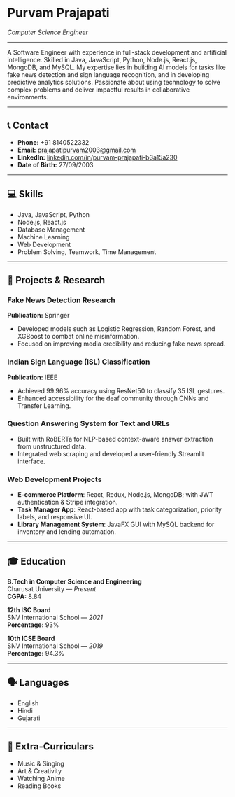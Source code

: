 
# Purvam Prajapati  
*Computer Science Engineer*  

---

A Software Engineer with experience in full-stack development and artificial intelligence. Skilled in Java, JavaScript, Python, Node.js, React.js, MongoDB, and MySQL. My expertise lies in building AI models for tasks like fake news detection and sign language recognition, and in developing predictive analytics solutions. Passionate about using technology to solve complex problems and deliver impactful results in collaborative environments.

---

## 📞 Contact  
- **Phone:** +91 8140522332  
- **Email:** prajapatipurvam2003@gmail.com  
- **LinkedIn:** [linkedin.com/in/purvam-prajapati-b3a15a230](https://www.linkedin.com/in/purvam-prajapati-b3a15a230)  
- **Date of Birth:** 27/09/2003  

---

## 💻 Skills  
- Java, JavaScript, Python  
- Node.js, React.js  
- Database Management  
- Machine Learning  
- Web Development  
- Problem Solving, Teamwork, Time Management  

---

## 🧠 Projects & Research

### Fake News Detection Research  
**Publication:**  Springer  
- Developed models such as Logistic Regression, Random Forest, and XGBoost to combat online misinformation.  
- Focused on improving media credibility and reducing fake news spread.

### Indian Sign Language (ISL) Classification  
**Publication:** IEEE  
- Achieved 99.96% accuracy using ResNet50 to classify 35 ISL gestures.  
- Enhanced accessibility for the deaf community through CNNs and Transfer Learning.

### Question Answering System for Text and URLs  
- Built with RoBERTa for NLP-based context-aware answer extraction from unstructured data.  
- Integrated web scraping and developed a user-friendly Streamlit interface.

### Web Development Projects  
- **E-commerce Platform**: React, Redux, Node.js, MongoDB; with JWT authentication & Stripe integration.  
- **Task Manager App**: React-based app with task categorization, priority labels, and responsive UI.  
- **Library Management System**: JavaFX GUI with MySQL backend for inventory and lending automation.

---

## 🎓 Education  

**B.Tech in Computer Science and Engineering**  
Charusat University — *Present*  
**CGPA:** 8.84  

**12th ISC Board**  
SNV International School — *2021*  
**Percentage:** 93%  

**10th ICSE Board**  
SNV International School — *2019*  
**Percentage:** 94.3%

---

## 🗣️ Languages  
- English  
- Hindi  
- Gujarati  

---

## 🎨 Extra-Curriculars  
- Music & Singing  
- Art & Creativity  
- Watching Anime  
- Reading Books  
